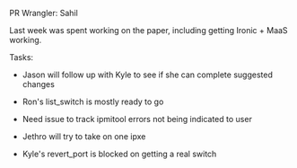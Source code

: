 PR Wrangler: Sahil

Last week was spent working on the paper, including getting Ironic + MaaS working.

Tasks:

- Jason will follow up with Kyle to see if she can complete suggested changes

- Ron's list_switch is mostly ready to go

- Need issue to track ipmitool errors not being indicated to user

- Jethro will try to take on one ipxe

- Kyle's revert_port is blocked on getting a real switch

